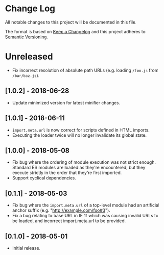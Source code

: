 # Change Log

All notable changes to this project will be documented in this file.

The format is based on [Keep a Changelog](http://keepachangelog.com/)
and this project adheres to [Semantic Versioning](http://semver.org/).

# Unreleased
<!-- Add new, unreleased changes here. -->
* Fix incorrect resolution of absolute path URLs (e.g. loading `/foo.js` from
  `/bar/baz.js`).

## [1.0.2] - 2018-06-28
* Update minimized version for latest minifier changes.

## [1.0.1] - 2018-06-11
* `import.meta.url` is now correct for scripts defined in HTML imports.
* Executing the loader twice will no longer invalidate its global state.

## [1.0.0] - 2018-05-08
* Fix bug where the ordering of module execution was not strict enough.
  Standard ES modules are loaded as they're encountered, but they execute
  strictly in the order that they're first imported.
* Support cyclical dependencies.

## [0.1.1] - 2018-05-03
* Fix bug where the `import.meta.url` of a top-level module had an artificial
  anchor suffix (e.g. "http://example.com/foo#3").
* Fix a bug relating to base URL in IE 11 which was causing invalid URLs to be
  loaded, and incorrect import.meta.url to be provided.

## [0.1.0] - 2018-05-01
* Initial release.
